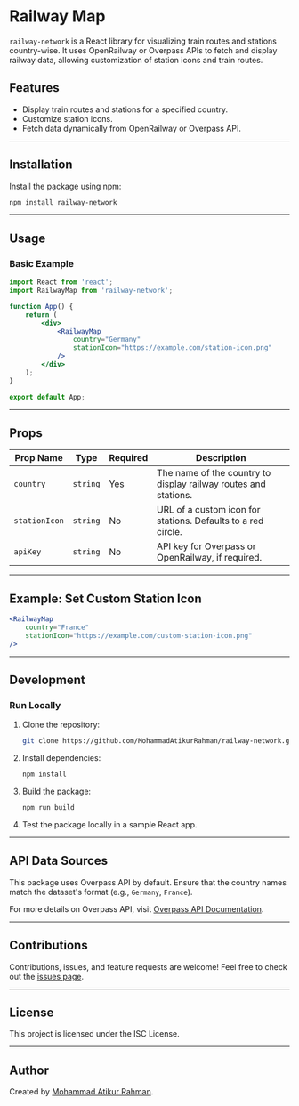 
# Railway Map

`railway-network` is a React library for visualizing train routes and stations country-wise. It uses OpenRailway or Overpass APIs to fetch and display railway data, allowing customization of station icons and train routes.

## Features
- Display train routes and stations for a specified country.
- Customize station icons.
- Fetch data dynamically from OpenRailway or Overpass API.

---

## Installation

Install the package using npm:

```bash
npm install railway-network
```

---

## Usage

### Basic Example

```jsx
import React from 'react';
import RailwayMap from 'railway-network';

function App() {
    return (
        <div>
            <RailwayMap
                country="Germany"
                stationIcon="https://example.com/station-icon.png"
            />
        </div>
    );
}

export default App;
```

---

## Props

| Prop Name      | Type     | Required | Description                                                                 |
|----------------|----------|----------|-----------------------------------------------------------------------------|
| `country`      | `string` | Yes      | The name of the country to display railway routes and stations.            |
| `stationIcon`  | `string` | No       | URL of a custom icon for stations. Defaults to a red circle.               |
| `apiKey`       | `string` | No       | API key for Overpass or OpenRailway, if required.                          |

---

## Example: Set Custom Station Icon

```jsx
<RailwayMap
    country="France"
    stationIcon="https://example.com/custom-station-icon.png"
/>
```

---

## Development

### Run Locally

1. Clone the repository:
   ```bash
   git clone https://github.com/MohammadAtikurRahman/railway-network.git
   ```

2. Install dependencies:
   ```bash
   npm install
   ```

3. Build the package:
   ```bash
   npm run build
   ```

4. Test the package locally in a sample React app.

---

## API Data Sources
This package uses Overpass API by default. Ensure that the country names match the dataset's format (e.g., `Germany`, `France`).

For more details on Overpass API, visit [Overpass API Documentation](https://wiki.openstreetmap.org/wiki/Overpass_API).

---

## Contributions

Contributions, issues, and feature requests are welcome! Feel free to check out the [issues page](https://github.com/MohammadAtikurRahman/railway-network/issues).

---

## License

This project is licensed under the ISC License.

---

## Author

Created by [Mohammad Atikur Rahman](https://github.com/MohammadAtikurRahman).
